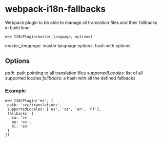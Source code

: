 # webpack-i18n-fallbacks

Webpack plugin to be able to manage all translation files and their fallbacks in build time

`new I18nPlugin(master_language, options)`

*master_language*: master language
*options*: hash with options

## Options

*path*: path pointing to all translation files
*supportedLocales*: list of all supported locales
*fallbacks*: a hash with all the defined fallbacks


### Example

```
new I18nPlugin('es', {
 path: 'src/translations',
 supportedLocales: ['es', 'ca', 'en', 'nl'],
 fallbacks: {
   ca: 'es',
   en: 'es',
   nl: 'en'
 }
})
```
